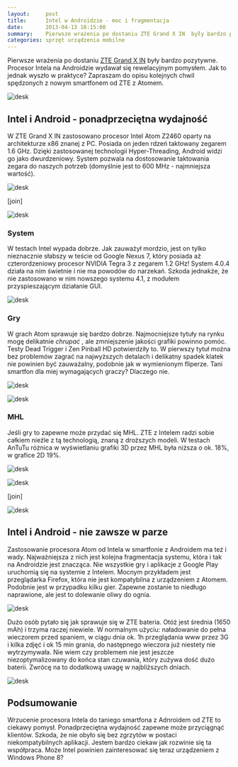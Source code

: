 ```yaml
---
layout:     post
title:      Intel w Androidzie - moc i fragmentacja
date:       2013-04-13 18:15:00
summary:    Pierwsze wrażenia po dostaniu ZTE Grand X IN  były bardzo pozytywne. Procesor Intela na Androidzie wydawał się rewelacyjnym pomysłem. Jak to jednak wyszło w praktyce? Zapraszam do opisu kolejnych chwil spędzonych z nowym smartfonem od ZTE z Atomem.Intel i Android - ponadprzeciętna wydajność  W ZTE G...
categories: sprzęt urządzenia mobilne
---
```




Pierwsze wrażenia po dostaniu [ZTE Grand X IN](http://www.dobreprogramy.pl/djfoxer/ZTE-Grand-X-IN-zaskakuje-juz-na-samym-poczatku,40532.html#komentarz_1147377)  były bardzo pozytywne. Procesor Intela na Androidzie wydawał się rewelacyjnym pomysłem. Jak to jednak wyszło w praktyce? Zapraszam do opisu kolejnych chwil spędzonych z nowym smartfonem od ZTE z Atomem.



![desk](https://raw.githubusercontent.com/djfoxer/djfoxer.github.io/master/_img/2013-4-13-_96_/g_-_608x405_-_-_40608x20130413171807_0.jpg)





## Intel i Android - ponadprzeciętna wydajność

  

W ZTE Grand X IN zastosowano procesor Intel Atom Z2460 oparty na architekturze x86 znanej z PC. Posiada on jeden rdzeń taktowany zegarem 1.6 GHz. Dzięki zastosowanej technologii Hyper-Threading, Android widzi go jako dwurdzeniowy. System pozwala na dostosowanie taktowania zegara do naszych potrzeb (domyślnie jest to 600 MHz - najmniejsza wartość).



![desk](https://raw.githubusercontent.com/djfoxer/djfoxer.github.io/master/_img/2013-4-13-_96_/g_-_288x192_-_-_40608x20130413171858_0.png)

[join]

![desk](https://raw.githubusercontent.com/djfoxer/djfoxer.github.io/master/_img/2013-4-13-_96_/g_-_288x192_-_-_40608x20130413171850_0.png)





### System



W testach Intel wypada dobrze. Jak zauważył mordzio, jest on tylko nieznacznie słabszy w teście od Google Nexus 7, który posiada aż czterordzeniowy procesor NVIDIA Tegra 3 z zegarem 1.2 GHz! System 4.0.4 działa na nim świetnie i nie ma powodów do narzekań. Szkoda jednakże, że nie zastosowano w nim nowszego systemu 4.1, z modułem przyspieszającym działanie GUI.



![desk](https://raw.githubusercontent.com/djfoxer/djfoxer.github.io/master/_img/2013-4-13-_96_/g_-_608x405_-_-_40608x20130413171842_0.png)





### Gry


W grach Atom sprawuje się bardzo dobrze. Najmocniejsze tytuły na rynku mogę delikatnie  *chrupać* , ale zmniejszenie jakości grafiki powinno pomóc. Testy Dead Trigger i Zen Pinball HD potwierdziły to. W pierwszy tytuł można bez problemów zagrać na najwyższych detalach i delikatny spadek klatek nie powinien być zauważalny, podobnie jak w wymienionym fliperze. Tani smartfon dla miej wymagających graczy? Dlaczego nie.



![desk](https://raw.githubusercontent.com/djfoxer/djfoxer.github.io/master/_img/2013-4-13-_96_/g_-_608x405_-_-_40608x20130413171910_0.png)




![desk](https://raw.githubusercontent.com/djfoxer/djfoxer.github.io/master/_img/2013-4-13-_96_/g_-_608x405_-_-_40608x20130413171926_0.png)





### MHL


Jeśli gry to zapewne może przydać się MHL. ZTE z Intelem radzi sobie całkiem nieźle z tą technologią, znaną z droższych modeli. W testach AnTuTu różnica w wyświetlaniu grafiki 3D przez MHL była niższa o ok. 18%, w grafice 2D 19%.



![desk](https://raw.githubusercontent.com/djfoxer/djfoxer.github.io/master/_img/2013-4-13-_96_/g_-_608x405_-_-_40608x20130413171816_0.jpg)




![desk](https://raw.githubusercontent.com/djfoxer/djfoxer.github.io/master/_img/2013-4-13-_96_/g_-_288x192_-_-_40608x20130413180549_0.png)

[join]

![desk](https://raw.githubusercontent.com/djfoxer/djfoxer.github.io/master/_img/2013-4-13-_96_/g_-_288x192_-_-_40608x20130413180555_0.png)





## Intel i Android - nie zawsze w parze

  

Zastosowanie procesora Atom od Intela w smartfonie z Androidem ma też i wady. Najważniejsza z nich jest kolejna fragmentacja systemu, która i tak na Androidzie jest znacząca. Nie wszystkie gry i aplikacje z Google Play uruchomią się na systemie z Intelem. Mocnym przykładem jest przeglądarka Firefox, która nie jest kompatybilna z urządzeniem z Atomem. Podobnie jest w przypadku kilku gier.  Zapewne zostanie to niedługo naprawione, ale jest to dolewanie oliwy do ognia. 



![desk](https://raw.githubusercontent.com/djfoxer/djfoxer.github.io/master/_img/2013-4-13-_96_/g_-_608x405_-_-_40608x20130413171833_0.png)



Dużo osób pytało się jak sprawuje się w ZTE bateria. Otóż jest średnia (1650 mAh) i trzyma raczej niewiele. W normalnym użyciu: naładowanie do pełna wieczorem przed spaniem, w ciągu dnia ok. 1h przeglądania www przez 3G i kilka zdjęć i ok 15 min grania, do następnego wieczora już niestety nie wytrzymywała. Nie wiem czy problemem nie jest jeszcze niezoptymalizowany do końca stan czuwania, który zużywa dość dużo baterii. Zwrócę na to dodatkową uwagę w najbliższych dniach.



![desk](https://raw.githubusercontent.com/djfoxer/djfoxer.github.io/master/_img/2013-4-13-_96_/g_-_608x405_-_-_40608x20130413173758_0.png)





## Podsumowanie


Wrzucenie procesora Intela do taniego smartfona z Adnroidem od ZTE to ciekawy pomysł. Ponadprzeciętna wydajność zapewne może przyciągnąć klientów. Szkoda, że nie obyło się bez zgrzytów w postaci niekompatybilnych aplikacji. Jestem bardzo ciekaw jak rozwinie się ta współpraca. Może Intel powinien zainteresować się teraz urządzeniem z Windows Phone 8?

